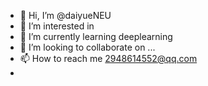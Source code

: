 - 👋 Hi, I’m @daiyueNEU
- 👀 I’m interested in 
- 🌱 I’m currently learning deeplearning
- 💞️ I’m looking to collaborate on ...
- 📫 How to reach me 2948614552@qq.com
-

<!---
daiyueNEU/daiyueNEU is a ✨ special ✨ repository because its `README.md` (this file) appears on your GitHub profile.
You can click the Preview link to take a look at your changes.
--->
